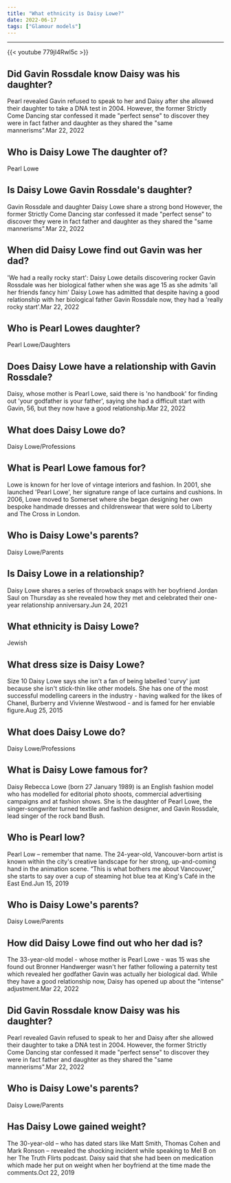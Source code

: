 ```yaml
---
title: "What ethnicity is Daisy Lowe?"
date: 2022-06-17
tags: ["Glamour models"]
---
```


---
{{< youtube 779jI4Rwl5c >}}
## Did Gavin Rossdale know Daisy was his daughter?
Pearl revealed Gavin refused to speak to her and Daisy after she allowed their daughter to take a DNA test in 2004. However, the former Strictly Come Dancing star confessed it made "perfect sense" to discover they were in fact father and daughter as they shared the "same mannerisms".Mar 22, 2022

## Who is Daisy Lowe The daughter of?
Pearl Lowe

## Is Daisy Lowe Gavin Rossdale's daughter?
Gavin Rossdale and daughter Daisy Lowe share a strong bond However, the former Strictly Come Dancing star confessed it made "perfect sense" to discover they were in fact father and daughter as they shared the "same mannerisms".Mar 22, 2022

## When did Daisy Lowe find out Gavin was her dad?
'We had a really rocky start': Daisy Lowe details discovering rocker Gavin Rossdale was her biological father when she was age 15 as she admits 'all her friends fancy him' Daisy Lowe has admitted that despite having a good relationship with her biological father Gavin Rossdale now, they had a 'really rocky start'.Mar 22, 2022

## Who is Pearl Lowes daughter?
Pearl Lowe/Daughters

## Does Daisy Lowe have a relationship with Gavin Rossdale?
Daisy, whose mother is Pearl Lowe, said there is 'no handbook' for finding out 'your godfather is your father', saying she had a difficult start with Gavin, 56, but they now have a good relationship.Mar 22, 2022

## What does Daisy Lowe do?
Daisy Lowe/Professions

## What is Pearl Lowe famous for?
Lowe is known for her love of vintage interiors and fashion. In 2001, she launched 'Pearl Lowe', her signature range of lace curtains and cushions. In 2006, Lowe moved to Somerset where she began designing her own bespoke handmade dresses and childrenswear that were sold to Liberty and The Cross in London.

## Who is Daisy Lowe's parents?
Daisy Lowe/Parents

## Is Daisy Lowe in a relationship?
Daisy Lowe shares a series of throwback snaps with her boyfriend Jordan Saul on Thursday as she revealed how they met and celebrated their one-year relationship anniversary.Jun 24, 2021

## What ethnicity is Daisy Lowe?
Jewish

## What dress size is Daisy Lowe?
Size 10 Daisy Lowe says she isn't a fan of being labelled 'curvy' just because she isn't stick-thin like other models. She has one of the most successful modelling careers in the industry - having walked for the likes of Chanel, Burberry and Vivienne Westwood - and is famed for her enviable figure.Aug 25, 2015

## What does Daisy Lowe do?
Daisy Lowe/Professions

## What is Daisy Lowe famous for?
Daisy Rebecca Lowe (born 27 January 1989) is an English fashion model who has modelled for editorial photo shoots, commercial advertising campaigns and at fashion shows. She is the daughter of Pearl Lowe, the singer-songwriter turned textile and fashion designer, and Gavin Rossdale, lead singer of the rock band Bush.

## Who is Pearl low?
Pearl Low – remember that name. The 24-year-old, Vancouver-born artist is known within the city's creative landscape for her strong, up-and-coming hand in the animation scene. “This is what bothers me about Vancouver,” she starts to say over a cup of steaming hot blue tea at King's Café in the East End.Jun 15, 2019

## Who is Daisy Lowe's parents?
Daisy Lowe/Parents

## How did Daisy Lowe find out who her dad is?
The 33-year-old model - whose mother is Pearl Lowe - was 15 was she found out Bronner Handwerger wasn't her father following a paternity test which revealed her godfather Gavin was actually her biological dad. While they have a good relationship now, Daisy has opened up about the "intense" adjustment.Mar 22, 2022

## Did Gavin Rossdale know Daisy was his daughter?
Pearl revealed Gavin refused to speak to her and Daisy after she allowed their daughter to take a DNA test in 2004. However, the former Strictly Come Dancing star confessed it made "perfect sense" to discover they were in fact father and daughter as they shared the "same mannerisms".Mar 22, 2022

## Who is Daisy Lowe's parents?
Daisy Lowe/Parents

## Has Daisy Lowe gained weight?
The 30-year-old – who has dated stars like Matt Smith, Thomas Cohen and Mark Ronson – revealed the shocking incident while speaking to Mel B on her The Truth Flirts podcast. Daisy said that she had been on medication which made her put on weight when her boyfriend at the time made the comments.Oct 22, 2019

